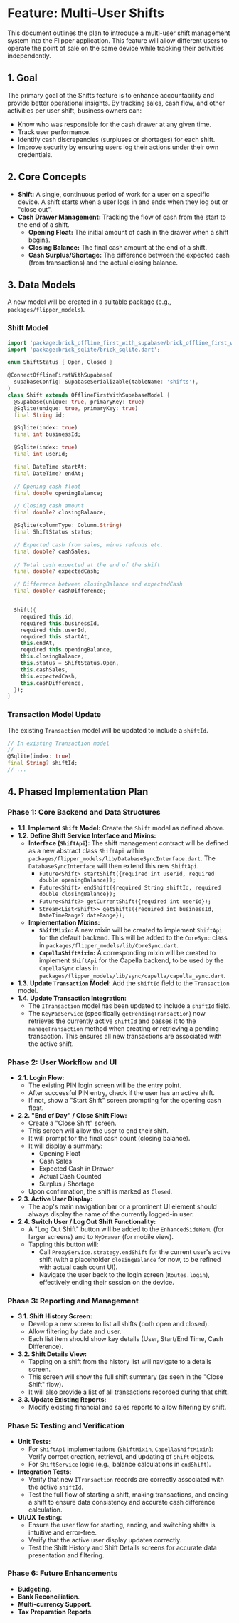 # Feature: Multi-User Shifts

This document outlines the plan to introduce a multi-user shift management system into the Flipper application. This feature will allow different users to operate the point of sale on the same device while tracking their activities independently.

## 1. Goal

The primary goal of the Shifts feature is to enhance accountability and provide better operational insights. By tracking sales, cash flow, and other activities per user shift, business owners can:
*   Know who was responsible for the cash drawer at any given time.
*   Track user performance.
*   Identify cash discrepancies (surpluses or shortages) for each shift.
*   Improve security by ensuring users log their actions under their own credentials.

## 2. Core Concepts

*   **Shift:** A single, continuous period of work for a user on a specific device. A shift starts when a user logs in and ends when they log out or "close out".
*   **Cash Drawer Management:** Tracking the flow of cash from the start to the end of a shift.
    *   **Opening Float:** The initial amount of cash in the drawer when a shift begins.
    *   **Closing Balance:** The final cash amount at the end of a shift.
    *   **Cash Surplus/Shortage:** The difference between the expected cash (from transactions) and the actual closing balance.

## 3. Data Models

A new model will be created in a suitable package (e.g., `packages/flipper_models`).

### **Shift Model**

```dart
import 'package:brick_offline_first_with_supabase/brick_offline_first_with_supabase.dart';
import 'package:brick_sqlite/brick_sqlite.dart';

enum ShiftStatus { Open, Closed }

@ConnectOfflineFirstWithSupabase(
  supabaseConfig: SupabaseSerializable(tableName: 'shifts'),
)
class Shift extends OfflineFirstWithSupabaseModel {
  @Supabase(unique: true, primaryKey: true)
  @Sqlite(unique: true, primaryKey: true)
  final String id;

  @Sqlite(index: true)
  final int businessId;

  @Sqlite(index: true)
  final int userId;

  final DateTime startAt;
  final DateTime? endAt;

  // Opening cash float
  final double openingBalance;

  // Closing cash amount
  final double? closingBalance;

  @Sqlite(columnType: Column.String)
  final ShiftStatus status;

  // Expected cash from sales, minus refunds etc.
  final double? cashSales;
  
  // Total cash expected at the end of the shift
  final double? expectedCash;

  // Difference between closingBalance and expectedCash
  final double? cashDifference;


  Shift({
    required this.id,
    required this.businessId,
    required this.userId,
    required this.startAt,
    this.endAt,
    required this.openingBalance,
    this.closingBalance,
    this.status = ShiftStatus.Open,
    this.cashSales,
    this.expectedCash,
    this.cashDifference,
  });
}
```

### **Transaction Model Update**

The existing `Transaction` model will be updated to include a `shiftId`.

```dart
// In existing Transaction model
// ...
@Sqlite(index: true)
final String? shiftId;
// ...
```

## 4. Phased Implementation Plan

### Phase 1: Core Backend and Data Structures

*   **1.1. Implement `Shift` Model:** Create the `Shift` model as defined above.
*   **1.2. Define Shift Service Interface and Mixins:**
    *   **Interface (`ShiftApi`):** The shift management contract will be defined as a new abstract class `ShiftApi` within `packages/flipper_models/lib/DatabaseSyncInterface.dart`. The `DatabaseSyncInterface` will then extend this new `ShiftApi`.
        *   `Future<Shift> startShift({required int userId, required double openingBalance});`
        *   `Future<Shift> endShift({required String shiftId, required double closingBalance});`
        *   `Future<Shift?> getCurrentShift({required int userId});`
        *   `Stream<List<Shift>> getShifts({required int businessId, DateTimeRange? dateRange});`
    *   **Implementation Mixins:**
        *   **`ShiftMixin`:** A new mixin will be created to implement `ShiftApi` for the default backend. This will be added to the `CoreSync` class in `packages/flipper_models/lib/CoreSync.dart`.
        *   **`CapellaShiftMixin`:** A corresponding mixin will be created to implement `ShiftApi` for the Capella backend, to be used by the `CapellaSync` class in `packages/flipper_models/lib/sync/capella/capella_sync.dart`.
*   **1.3. Update `Transaction` Model:** Add the `shiftId` field to the `Transaction` model.
*   **1.4. Update Transaction Integration:**
    *   The `ITransaction` model has been updated to include a `shiftId` field.
    *   The `KeyPadService` (specifically `getPendingTransaction`) now retrieves the currently active `shiftId` and passes it to the `manageTransaction` method when creating or retrieving a pending transaction. This ensures all new transactions are associated with the active shift.

### Phase 2: User Workflow and UI

*   **2.1. Login Flow:**
    *   The existing PIN login screen will be the entry point.
    *   After successful PIN entry, check if the user has an active shift.
    *   If not, show a "Start Shift" screen prompting for the opening cash float.
*   **2.2. "End of Day" / Close Shift Flow:**
    *   Create a "Close Shift" screen.
    *   This screen will allow the user to end their shift.
    *   It will prompt for the final cash count (closing balance).
    *   It will display a summary:
        *   Opening Float
        *   Cash Sales
        *   Expected Cash in Drawer
        *   Actual Cash Counted
        *   Surplus / Shortage
    *   Upon confirmation, the shift is marked as `Closed`.
*   **2.3. Active User Display:**
    *   The app's main navigation bar or a prominent UI element should always display the name of the currently logged-in user.
*   **2.4. Switch User / Log Out Shift Functionality:**
    *   A "Log Out Shift" button will be added to the `EnhancedSideMenu` (for larger screens) and to `MyDrawer` (for mobile view).
    *   Tapping this button will:
        *   Call `ProxyService.strategy.endShift` for the current user's active shift (with a placeholder `closingBalance` for now, to be refined with actual cash count UI).
        *   Navigate the user back to the login screen (`Routes.login`), effectively ending their session on the device.

### Phase 3: Reporting and Management

*   **3.1. Shift History Screen:**
    *   Develop a new screen to list all shifts (both open and closed).
    *   Allow filtering by date and user.
    *   Each list item should show key details (User, Start/End Time, Cash Difference).
*   **3.2. Shift Details View:**
    *   Tapping on a shift from the history list will navigate to a details screen.
    *   This screen will show the full shift summary (as seen in the "Close Shift" flow).
    *   It will also provide a list of all transactions recorded during that shift.
*   **3.3. Update Existing Reports:**
    *   Modify existing financial and sales reports to allow filtering by shift.

### Phase 5: Testing and Verification

*   **Unit Tests:**
    *   For `ShiftApi` implementations (`ShiftMixin`, `CapellaShiftMixin`): Verify correct creation, retrieval, and updating of `Shift` objects.
    *   For `ShiftService` logic (e.g., balance calculations in `endShift`).
*   **Integration Tests:**
    *   Verify that new `ITransaction` records are correctly associated with the active `shiftId`.
    *   Test the full flow of starting a shift, making transactions, and ending a shift to ensure data consistency and accurate cash difference calculation.
*   **UI/UX Testing:**
    *   Ensure the user flow for starting, ending, and switching shifts is intuitive and error-free.
    *   Verify that the active user display updates correctly.
    *   Test the Shift History and Shift Details screens for accurate data presentation and filtering.

### Phase 6: Future Enhancements

*   **Budgeting**.
*   **Bank Reconciliation**.
*   **Multi-currency Support**.
*   **Tax Preparation Reports**.
